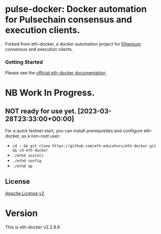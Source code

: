 # pulse-docker: Docker automation for Pulsechain consensus and execution clients.


Forked from eth-docker, a docker automation project for [Ethereum](https://ethereum.org/en/upgrades/) consensus and execution clients.

### Getting Started

Please see the [official eth-docker documentation](https://eth-docker.net).

# NB Work In Progress. 
## NOT ready for use yet. [2023-03-28T23:33:00+00:00]

For a quick testnet start, you can install prerequisites and configure eth-docker, as a non-root user:

* `cd ~ && git clone https://github.com/eth-educators/eth-docker.git && cd eth-docker`
* `./ethd install`
* `./ethd config`
* `./ethd up`

## License

[Apache License v2](https://github.com/eth2-educators/eth-docker/blob/master/LICENSE)

# Version

This is eth-docker v2.2.8.6
